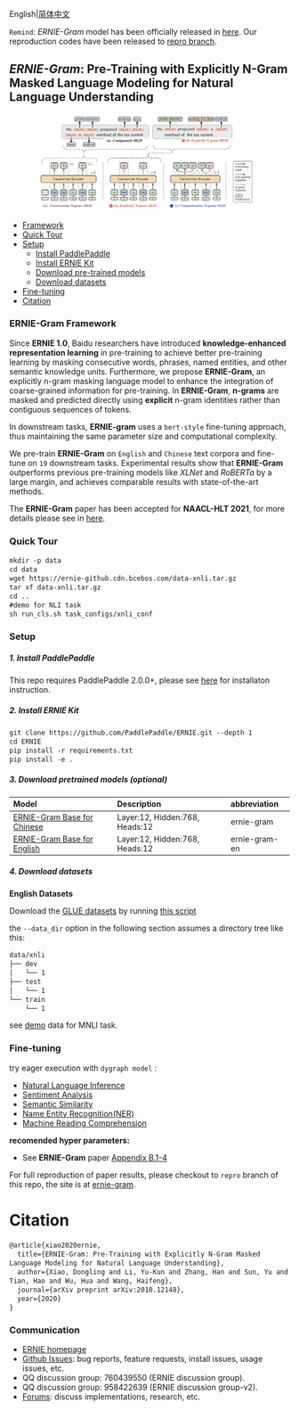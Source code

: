 English|[简体中文](./README.zh.md)

`Remind`: *ERNIE-Gram* model has been officially released in [here](#3-download-pretrained-models-optional). Our reproduction codes have been released to [repro branch](https://github.com/PaddlePaddle/ERNIE/tree/repro/ernie-gram).


## _ERNIE-Gram_: Pre-Training with Explicitly N-Gram Masked Language Modeling for Natural Language Understanding

![ERNIE-Gram](.meta/ernie-gram.jpeg)

- [Framework](#ernie-gram-framework)
- [Quick Tour](#quick-tour)
- [Setup](#setup)
    * [Install PaddlePaddle](#1-install-paddlepaddle)
    * [Install ERNIE Kit](#2-install-ernie-kit)
    * [Download pre-trained models](#3-download-pretrained-models-optional)
    * [Download datasets](#4-download-datasets)
- [Fine-tuning](#fine-tuning)
- [Citation](#citation)

### ERNIE-Gram Framework

Since **ERNIE 1.0**, Baidu researchers have introduced **knowledge-enhanced representation learning** in pre-training to achieve better pre-training learning by masking consecutive words, phrases, named entities, and other semantic knowledge units. Furthermore, we propose **ERNIE-Gram**, an explicitly n-gram masking language model to enhance the integration of coarse-grained information for pre-training. In **ERNIE-Gram**, **n-grams** are masked and predicted directly using **explicit** n-gram identities rather than contiguous sequences of tokens.

In downstream tasks, **ERNIE-gram** uses a `bert-style` fine-tuning approach, thus maintaining the same parameter size and computational complexity.

We pre-train **ERNIE-Gram** on `English` and `Chinese` text corpora and fine-tune on `19` downstream tasks. Experimental results show that **ERNIE-Gram** outperforms previous pre-training models like *XLNet* and *RoBERTa* by a large margin, and achieves comparable results with state-of-the-art methods.

The **ERNIE-Gram** paper has been accepted for **NAACL-HLT 2021**, for more details please see in [here](https://arxiv.org/abs/2010.12148).

### Quick Tour

```shell
mkdir -p data
cd data
wget https://ernie-github.cdn.bcebos.com/data-xnli.tar.gz
tar xf data-xnli.tar.gz
cd ..
#demo for NLI task
sh run_cls.sh task_configs/xnli_conf
```

### Setup

##### 1. Install PaddlePaddle

This repo requires PaddlePaddle 2.0.0+, please see [here](https://www.paddlepaddle.org.cn/install/quick) for installaton instruction.

##### 2. Install ERNIE Kit

```shell
git clone https://github.com/PaddlePaddle/ERNIE.git --depth 1
cd ERNIE
pip install -r requirements.txt
pip install -e .
```

##### 3. Download pretrained models (optional)

| Model                                              | Description                                                  |abbreviation|
| :------------------------------------------------- | :----------------------------------------------------------- |:-----------|
| [ERNIE-Gram Base for Chinese](https://ernie-github.cdn.bcebos.com/model-ernie-gram-zh.1.tar.gz) | Layer:12, Hidden:768, Heads:12 | ernie-gram|
| [ERNIE-Gram Base for English](https://ernie-github.cdn.bcebos.com/model-ernie-gram-en.1.tar.gz) | Layer:12, Hidden:768, Heads:12 | ernie-gram-en |

##### 4. Download datasets

**English Datasets**

Download the [GLUE datasets](https://gluebenchmark.com/tasks) by running [this script](https://gist.github.com/W4ngatang/60c2bdb54d156a41194446737ce03e2e)

the `--data_dir` option in the following section assumes a directory tree like this:

```shell
data/xnli
├── dev
│   └── 1
├── test
│   └── 1
└── train
    └── 1
```

see [demo](https://ernie-github.cdn.bcebos.com/data-mnli-m.tar.gz) data for MNLI task.

### Fine-tuning

try eager execution with `dygraph model` :

  - [Natural Language Inference](./demo/finetune_classifier_distributed.py)
  - [Sentiment Analysis](./demo/finetune_sentiment_analysis.py)
  - [Semantic Similarity](./demo/finetune_classifier.py)
  - [Name Entity Recognition(NER)](./demo/finetune_ner.py)
  - [Machine Reading Comprehension](./demo/finetune_mrc.py)


**recomended hyper parameters:**

 - See **ERNIE-Gram** paper [Appendix B.1-4](https://arxiv.org/abs/2010.12148)

For full reproduction of paper results, please checkout to `repro` branch of this repo, the site is at [ernie-gram](https://github.com/PaddlePaddle/ERNIE/tree/repro/ernie-gram).

# Citation

```
@article{xiao2020ernie,
  title={ERNIE-Gram: Pre-Training with Explicitly N-Gram Masked Language Modeling for Natural Language Understanding},
  author={Xiao, Dongling and Li, Yu-Kun and Zhang, Han and Sun, Yu and Tian, Hao and Wu, Hua and Wang, Haifeng},
  journal={arXiv preprint arXiv:2010.12148},
  year={2020}
}
```

### Communication

- [ERNIE homepage](https://wenxin.baidu.com/)
- [Github Issues](https://github.com/PaddlePaddle/ERNIE/issues): bug reports, feature requests, install issues, usage issues, etc.
- QQ discussion group: 760439550 (ERNIE discussion group).
- QQ discussion group: 958422639 (ERNIE discussion group-v2).
- [Forums](http://ai.baidu.com/forum/topic/list/168?pageNo=1): discuss implementations, research, etc.
